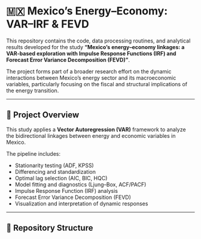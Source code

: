# 🇲🇽 Mexico’s Energy–Economy: VAR–IRF & FEVD

This repository contains the code, data processing routines, and analytical results developed for the study **“Mexico’s energy–economy linkages: a VAR-based exploration with Impulse Response Functions (IRF) and Forecast Error Variance Decomposition (FEVD)”**.

The project forms part of a broader research effort on the dynamic interactions between Mexico’s energy sector and its macroeconomic variables, particularly focusing on the fiscal and structural implications of the energy transition.

---

## 📘 Project Overview

This study applies a **Vector Autoregression (VAR)** framework to analyze the bidirectional linkages between energy and economic variables in Mexico.

The pipeline includes:
- Stationarity testing (ADF, KPSS)
- Differencing and standardization
- Optimal lag selection (AIC, BIC, HQC)
- Model fitting and diagnostics (Ljung–Box, ACF/PACF)
- Impulse Response Function (IRF) analysis
- Forecast Error Variance Decomposition (FEVD)
- Visualization and interpretation of dynamic responses

---

## 🧩 Repository Structure

